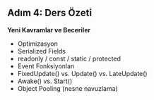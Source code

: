 ## Adım 4: Ders Özeti

**Yeni Kavramlar ve Beceriler**

- Optimizasyon
- Serialized Fields
- readonly / const / static / protected
- Event Fonksiyonları
- FixedUpdate() vs. Update() vs. LateUpdate()
- Awake() vs. Start()
- Object Pooling (nesne navuzlama)
